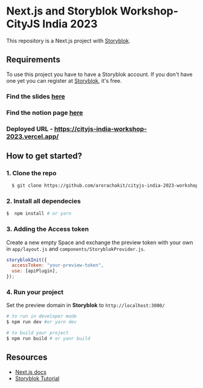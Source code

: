 # Next.js and Storyblok Workshop- CityJS India 2023

This repository is a Next.js project with [Storyblok](https://www.storyblok.com). 
## Requirements

To use this project you have to have a Storyblok account. If you don't have one yet you can register at [Storyblok](https://www.storyblok.com), it's free.

### Find the slides [here](https://docs.google.com/presentation/d/1t7WzL531xew8GDkNNTvr9oxYBwvmhuGs_YsZA-il84Y/edit?usp=sharing)
### Find the notion page [here](https://storyblok.notion.site/CityJS-India-Go-Headless-with-Next-js-13-and-Storyblok-0bd2e8be30964eb9b062309228d60ab5)

### Deployed URL - https://cityjs-india-workshop-2023.vercel.app/


## How to get started?

### 1. Clone the repo

```sh
  $ git clone https://github.com/arorachakit/cityjs-india-2023-workshop.git
```

### 2. Install all dependecies 
```sh
$  npm install # or yarn
```

### 3. Adding the Access token
Create a new empty Space and exchange the preview token with your own in ```app/layout.js``` and ```components/StoryblokProvider.js```.

```js
storyblokInit({
  accessToken: "your-preview-token",
  use: [apiPlugin],
});
```

### 4. Run your project
Set the preview domain in <strong>Storyblok</strong> to `http://localhost:3000/`

```sh
# to run in developer mode
$ npm run dev #or yarn dev
```

```sh
# to build your project
$ npm run build # or yanr build
```



## Resources

- [Next.js docs](https://nextjs.org/docs/#setup)
- [Storyblok Tutorial](https://www.storyblok.com/tp/add-a-headless-cms-to-next-js-13-in-5-minutes)